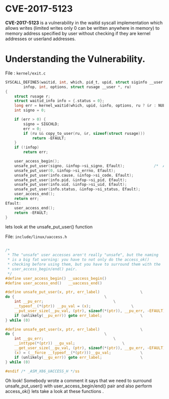 # CVE-2017-5123

**CVE-2017-5123** is a vulnerability in the waitid syscall implementation which allows writes (limited writes only 0 can be written anywhere in memory) to memory address specified by user without checking if they are kernel addresses or userland addresses.


# Understanding the Vulnerability.

File : `kernel/exit.c`

```C
SYSCALL_DEFINE5(waitid, int, which, pid_t, upid, struct siginfo __user *,
		infop, int, options, struct rusage __user *, ru)
{
	struct rusage r;
	struct waitid_info info = {.status = 0};
	long err = kernel_waitid(which, upid, &info, options, ru ? &r : NULL);
	int signo = 0;

	if (err > 0) {
		signo = SIGCHLD;
		err = 0;
		if (ru && copy_to_user(ru, &r, sizeof(struct rusage)))
			return -EFAULT;
	}
	if (!infop)
		return err;

	user_access_begin();
	unsafe_put_user(signo, &infop->si_signo, Efault);             /*  All the unsafe_put_user() calls should tingle your spidy senses  */ 
	unsafe_put_user(0, &infop->si_errno, Efault);                            
	unsafe_put_user(info.cause, &infop->si_code, Efault);         
	unsafe_put_user(info.pid, &infop->si_pid, Efault);             
	unsafe_put_user(info.uid, &infop->si_uid, Efault);              
	unsafe_put_user(info.status, &infop->si_status, Efault);
	user_access_end();
	return err;                                                         
Efault:
	user_access_end();
	return -EFAULT;
}
```

lets look at the unsafe_put_user() function  

File: `include/linux/uaccess.h`

```C

/*
 * The "unsafe" user accesses aren't really "unsafe", but the naming
 * is a big fat warning: you have to not only do the access_ok()
 * checking before using them, but you have to surround them with the
 * user_access_begin/end() pair.
 */
#define user_access_begin()	__uaccess_begin()
#define user_access_end()	__uaccess_end()

#define unsafe_put_user(x, ptr, err_label)					\
do {										\
	int __pu_err;								\
	__typeof__(*(ptr)) __pu_val = (x);					\
	__put_user_size(__pu_val, (ptr), sizeof(*(ptr)), __pu_err, -EFAULT);	\
	if (unlikely(__pu_err)) goto err_label;					\
} while (0)

#define unsafe_get_user(x, ptr, err_label)					\
do {										\
	int __gu_err;								\
	__inttype(*(ptr)) __gu_val;						\
	__get_user_size(__gu_val, (ptr), sizeof(*(ptr)), __gu_err, -EFAULT);	\
	(x) = (__force __typeof__(*(ptr)))__gu_val;				\
	if (unlikely(__gu_err)) goto err_label;					\
} while (0)

#endif /* _ASM_X86_UACCESS_H */ss
```

Oh look! Somebody wrote a comment it says that we need to surround unsafe_put_user() with user_access_begin/end() pair and also perform access_ok() lets take a look at these functions .




